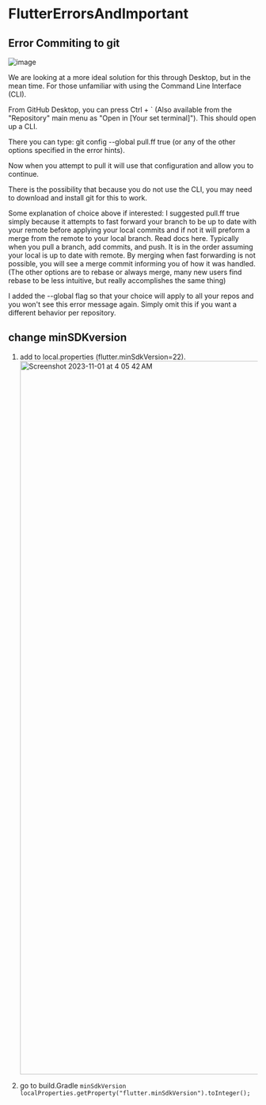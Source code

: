 # FlutterErrorsAndImportant

## Error Commiting to git
![image](https://github.com/adityagaur0/FlutterErrorsAndImportant/assets/112656570/32b7ced2-d408-417a-8e16-f560d6c9244c)

We are looking at a more ideal solution for this through Desktop, but in the mean time. For those unfamiliar with using the Command Line Interface (CLI).

From GitHub Desktop, you can press Ctrl + ` (Also available from the "Repository" main menu as "Open in [Your set terminal]"). This should open up a CLI.

There you can type:
git config --global  pull.ff true (or any of the other options specified in the error hints).

Now when you attempt to pull it will use that configuration and allow you to continue.

There is the possibility that because you do not use the CLI, you may need to download and install git for this to work.

Some explanation of choice above if interested:
I suggested pull.ff true simply because it attempts to fast forward your branch to be up to date with your remote before applying your local commits and if not it will preform a merge from the remote to your local branch. Read docs here. Typically when you pull a branch, add commits, and push. It is in the order assuming your local is up to date with remote. By merging when fast forwarding is not possible, you will see a merge commit informing you of how it was handled. (The other options are to rebase or always merge, many new users find rebase to be less intuitive, but really accomplishes the same thing)

I added the --global flag so that your choice will apply to all your repos and you won't see this error message again. Simply omit this if you want a different behavior per repository.


## change minSDKversion
1. add to local.properties (flutter.minSdkVersion=22).
   <img width="1440" alt="Screenshot 2023-11-01 at 4 05 42 AM" src="https://github.com/adityagaur0/FlutterErrorsAndImportant/assets/112656570/02c45136-efa1-4e8f-870e-a14b57d14f6d">

2. go to build.Gradle
   `minSdkVersion localProperties.getProperty("flutter.minSdkVersion").toInteger();`
   
